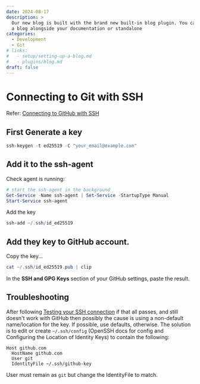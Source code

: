 ```yaml
---
date: 2024-08-17
description: >
  Our new blog is built with the brand new built-in blog plugin. You can build
  a blog alongside your documentation or standalone
categories:
  - Development
  - Git
# links:
#   - setup/setting-up-a-blog.md
#   - plugins/blog.md
draft: false
---
```

# Connecting to Git with SSH 

Refer: [Connecting to GitHub with SSH](https://docs.github.com/en/authentication/connecting-to-github-with-ssh)

## First Generate a key

```powershell
ssh-keygen -t ed25519 -C "your_email@example.com"
```

## Add it to the ssh-agent

Check agent is running:
```powershell
# start the ssh-agent in the background
Get-Service -Name ssh-agent | Set-Service -StartupType Manual
Start-Service ssh-agent
```

Add the key
```powershell
ssh-add ~/.ssh/id_ed25519
```

## Add they key to GitHub account.

Copy the key...
```powershell
cat ~/.ssh/id_ed25519.pub | clip
```

In the **SSH and GPG Keys** section of your GitHub settings, paste the result.

## Troubleshooting

After following [Testing your SSH connection](https://docs.github.com/en/authentication/connecting-to-github-with-ssh/testing-your-ssh-connection)
if that all passes, and still doesn't work with GitHub then possibly the cause is using a non-default name/location for the key.  If possible, use defaults, otherwise. The solution is to edit or create `~/.ssh/config` (OpenSSH docs for config and Configuring the Location of Identity Keys) to contain the following:

```text
Host github.com
  HostName github.com
  User git
  IdentityFile ~/.ssh/github-key
```

User must remain as `git` but change the IdentityFile to match.

